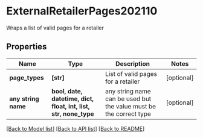# ExternalRetailerPages202110

Wraps a list of valid pages for a retailer

## Properties
Name | Type | Description | Notes
------------ | ------------- | ------------- | -------------
**page_types** | **[str]** | List of valid pages for a retailer | [optional] 
**any string name** | **bool, date, datetime, dict, float, int, list, str, none_type** | any string name can be used but the value must be the correct type | [optional]

[[Back to Model list]](../README.md#documentation-for-models) [[Back to API list]](../README.md#documentation-for-api-endpoints) [[Back to README]](../README.md)


